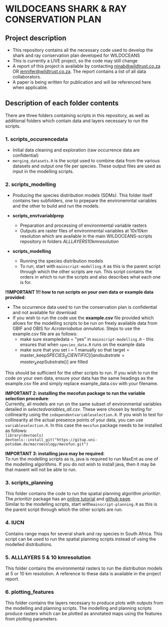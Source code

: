 # WILDOCEANS SHARK & RAY CONSERVATION PLAN 

## Project description
* This repository contains all the necessary code used to develop the shark and ray conservation plan developed for WILDOCEANS
* This is currently a LIVE project, so the code may still change
* A report of this project is available by contacting ninab@wildtrust.co.za OR jennifer@wildtrust.co.za. The report contains a list of all data collaborators.
* A paper is being written for publication and will be referenced here when applicable.

## Description of each folder contents
There are three folders containing scripts in this repository, as well as additional folders which contain data and layers necessary to run the scripts. 

### 1. scripts_occurencedata
* Initial data cleaning and exploration (raw occurrence data are confidential) 
* `merging_datasets.R` is the script used to combine data from the various datasets and output one file per species. These output files are used as input in the modelling scripts.

### 2. scripts_modelling
* Producing the species distribution models (SDMs). This folder itself contains two subfolders, one to prpepare the environemntal variables and the other to build and run the models.

- **scripts_envtvariablprep**
  + Preparation and processing of environmental variable rasters
  + Outputs are raster files of environmental variables at 10x10km resolution which are available in the main WILDOCEANS-scripts repository in folders  *ALLLAYERS10kmresolution*
  
- **scripts_modelling**
  + Running the species distribution models
  + To run, start with `mainscript-modelling.R` as this is the parent script through which the other scripts are run. This script contains the orders in which to run the scripts and also describes what each one is for.  
  
  
**!!IMPORTANT 1!! how to run scripts on your own data or example data provided**:  
* The occurrence data used to run the conservation plan is confidential and not available for download
* If you wish to run the code use the **example.csv** file provided which allows for the modelling scripts to be run on freely available data from GBIF and OBIS for *Acroteriobatus annulatus*. Steps to use the example.csv file are as follows:  
  + make sure exampledata = "yes" in `mainscript-modelling.R` - this ensures that when `species_data.R` runs on the example data
  + make sure that you set i = 1 manually so that target = master_keep$SPECIES_SCIENTIFIC[i] and substrate = master_keep$Substrate[i] are filled

This should be sufficient for the other scripts to run. If you wish to run the code on your own data, ensure your data has the same headings as the example.csv file and simply replace example_data.csv with your filename.

**IMPORTANT 2: installing the mecofun package to run the variable selection procedure**:  
Currently, all models are run on the same subset of environmental variables detailed in *selectedvariables_all.csv*. These were chosen by testing for collinearity using the `independentvariableselection.R`. If you wish to test for collinearity at the actual presence points of your data, you can use `variableselection.R`. In this case the `mecofun` package needs to be installed as follows:  
`library(devtools)`  
`devtools::install_git("https://gitup.uni-potsdam.de/macroecology/mecofun.git")`

**IMPORTANT 3: installing java may be required**:  
To run the modelling scripts as is, java is required to run MaxEnt as one of the modelling algorithms. If you do not wish to install java, then it may be that maxent will not be able to run.

### 3. scripts_planning
This folder contains the code to run the spatial planning algorithm *prioritizr*. The *prioritizr* package has an [online tutorial](https://prioritizr.net/articles/prioritizr.html) and [github page](https://github.com/prioritizr/prioritizr).  
Similar to the modelling scripts, start with`mainscript-planning.R` as this is the parent script through which the other scripts are run.

### 4. IUCN
Contains range maps for several shark and ray species in South Africa. This script can be used to run the spatial planning scripts instead of using the modelled distributions.

### 5. ALLLAYERS 5 & 10 kmresolution
This folder contains the environmental rasters to run the distribution models at 5 or 10 km resolution. A reference to these data is available in the project report.

### 6. plotting_features
This folder contains the layers necessary to produce plots with outputs from the modelling and planning scripts. The modelling and planning scripts produce rasters which can be plotted as annotated maps using the features from plotting parameters.



